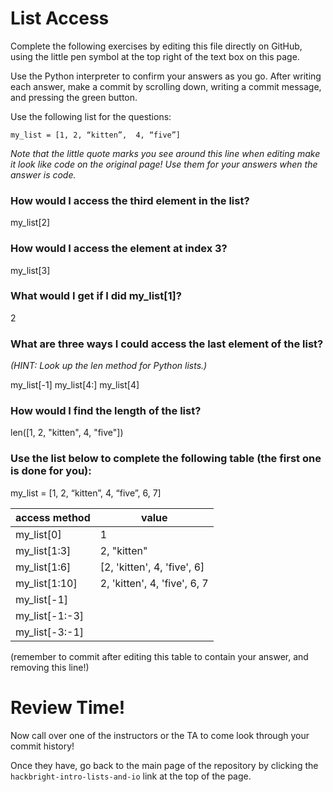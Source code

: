 # List Access

Complete the following exercises by editing this file directly on GitHub, using the little pen symbol at the top right of the text box on this page.

Use the Python interpreter to confirm your answers as you go.  After writing each answer, make a commit by scrolling down, writing a commit message, and pressing the green button.

Use the following list for the questions:

`my_list = [1, 2, “kitten”,  4, “five”]`

*Note that the little quote marks you see around this line when editing make it look like code on the original page!  Use them for your answers when the answer is code.*

### How would I access the third element in the list? 

my_list[2]

### How would I access the element at index 3? 

my_list[3]

### What would I get if I did my_list[1]?

2

### What are three ways I could access the last element of the list?
*(HINT: Look up the len method for Python lists.)*

my_list[-1] 
my_list[4:] 
my_list[4]

### How would I find the length of the list?

len([1, 2, "kitten",  4, "five"])

### Use the list below to complete the following table (the first one is done for you):
my_list = [1, 2, “kitten”,  4, “five”, 6, 7]

access method | value
--------------|---------
my_list[0]    | 1
my_list[1:3]  | 2, "kitten"
my_list[1:6]  | [2, 'kitten', 4, 'five', 6]
my_list[1:10] | 2, 'kitten', 4, 'five', 6, 7
my_list[-1]   |
my_list[-1:-3]|
my_list[-3:-1]|


(remember to commit after editing this table to contain your answer, and removing this line!)

# Review Time!

Now call over one of the instructors or the TA to come look through your commit history! 

Once they have, go back to the main page of the repository by clicking the `hackbright-intro-lists-and-io` link at the top of the page.
